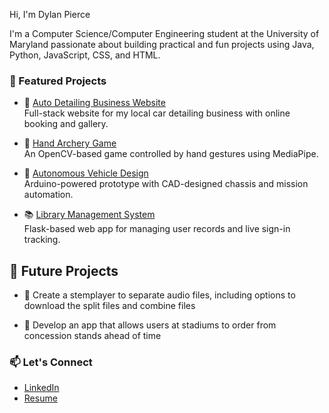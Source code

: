 Hi, I'm Dylan Pierce

I'm a Computer Science/Computer Engineering student at the University of Maryland passionate about building practical and fun projects using Java, Python, JavaScript, CSS, and HTML.

### 🌟 Featured Projects

- 🚗 [Auto Detailing Business Website](https://github.com/DylanPierce15/car-detailing-website)  
  Full-stack website for my local car detailing business with online booking and gallery.
  
- 🏹 [Hand Archery Game](https://github.com/DylanPierce15/hand-archery)  
  An OpenCV-based game controlled by hand gestures using MediaPipe.

- 🤖 [Autonomous Vehicle Design](https://github.com/DylanPierce15/autononomous-vehicle-design)  
  Arduino-powered prototype with CAD-designed chassis and mission automation.

- 📚 [Library Management System](https://github.com/DylanPierce15/library-database)  
  Flask-based web app for managing user records and live sign-in tracking.

## 🚧 Future Projects

- 🤖 Create a stemplayer to separate audio files, including options to download the split files and combine files

- 🍔 Develop an app that allows users at stadiums to order from concession stands ahead of time 

### 📫 Let's Connect
- [LinkedIn](https://www.linkedin.com/in/dylan-pierce-2466a328b)
- [Resume](https://drive.google.com/file/d/1MnUj2mBTrj1SzTqZldPhS0X-2TmjRZP4/view?usp=sharing)
